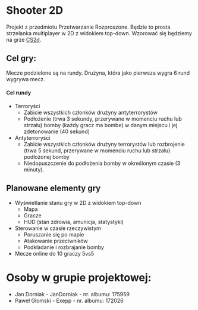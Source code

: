 # Shooter 2D
Projekt z przedmiotu Przetwarzanie Rozproszone.
Będzie to prosta strzelanka multiplayer w 2D z widokiem top-down. Wzorować się będziemy na grze [CS2d](https://store.steampowered.com/app/666220/CS2D/).

## Cel gry:
Mecze podzielone są na rundy. Drużyna, która jako pierwsza wygra 6 rund wygrywa mecz.
#### Cel rundy
* Terroryści
    * Zabicie wszystkich członków drużyny antyterrorystów
    * Podłożenie (trwa 3 sekundy, przerywane w momenciu ruchu lub strzału) bomby (każdy gracz ma bombe) w danym miejscu i jej zdetonowanie (40 sekund)
* Antyterroryści
    * Zabicie wszystkich członków drużyny terrorystów lub rozbrojenie (trwa 5 sekund, przerywane w momenciu ruchu lub strzału) podłożonej bomby 
    * Niedopuszczenie do podłożenia bomby w określonym czasie (3 minuty).

## Planowane elementy gry
* Wyświetlanie stanu gry w 2D z widokiem top-down
    * Mapa
    * Gracze
    * HUD (stan zdrowia, amunicja, statystyki)
* Sterowanie w czasie rzeczywistym
    * Poruszanie się po mapie
    * Atakowanie przeciwników
    * Podkładanie i rozbrajanie bomby
* Mecze online do 10 graczy 5vs5

# Osoby w grupie projektowej:
* Jan Dorniak - JanDorniak - nr. albumu: 175959
* Paweł Głomski - Exepp - nr. albumu: 172026
